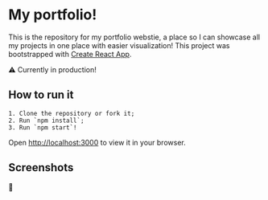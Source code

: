 # My portfolio!

This is the repository for my portfolio webstie, a place so I can showcase all my projects in one place with easier visualization!
This project was bootstrapped with [Create React App](https://github.com/facebook/create-react-app).

:warning: Currently in production!

## How to run it

    1. Clone the repository or fork it;
    2. Run `npm install`;
    3. Run `npm start`!

Open [http://localhost:3000](http://localhost:3000) to view it in your browser.

## Screenshots
🚧
